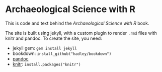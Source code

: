 # Archaeological Science with R

This is code and text behind the _Archaeological Science with R_
book. 

The site is built using jekyll, with a custom plugin to render `.rmd` files with
knitr and pandoc. To create the site, you need:

* jekyll gem: `gem install jekyll`
* bookdown: `install_github("hadley/bookdown")`
* [pandoc](http://johnmacfarlane.net/pandoc/)
* [knitr](http://yihui.name/knitr/): `install.packages("knitr")`
